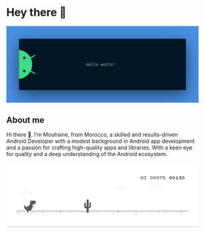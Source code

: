 # Hey there :wave:

<img src="https://github.com/mouhsineAf/mouhsineAf/blob/main/banner.png">


## About me

Hi there 👋. I’m Mouhsine, from Morocco, a skilled and results-driven Android Developer with a modest background in Android app development and a passion for crafting high-quality apps and libraries. With a keen eye for quality and a deep understanding of the Android ecosystem.




<img src="https://github.com/mouhsineAf/mouhsineAf/blob/main/dido.gif">
